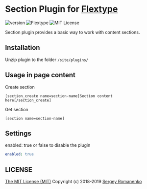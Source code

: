 # Section Plugin for [Flextype](http://flextype.org/)
![version](https://img.shields.io/badge/version-1.3.0-brightgreen.svg?style=flat-square)
![Flextype](https://img.shields.io/badge/Flextype-0.9.4-green.svg?style=flat-square)
![MIT License](https://img.shields.io/badge/license-MIT-blue.svg?style=flat-square)

Section plugin provides a basic way to work with content sections.

## Installation
Unzip plugin to the folder `/site/plugins/`

## Usage in page content

Create section
```
[section_create name=section-name]Section content here[/section_create]
```

Get section
```
[section name=section-name]
```

## Settings
enabled: true or false to disable the plugin

```yaml
enabled: true
```

## LICENSE
[The MIT License (MIT)](https://github.com/flextype-plugins/sitemap/blob/master/LICENSE) Copyright (c) 2018-2019 [Sergey Romanenko](https://github.com/Awilum)
